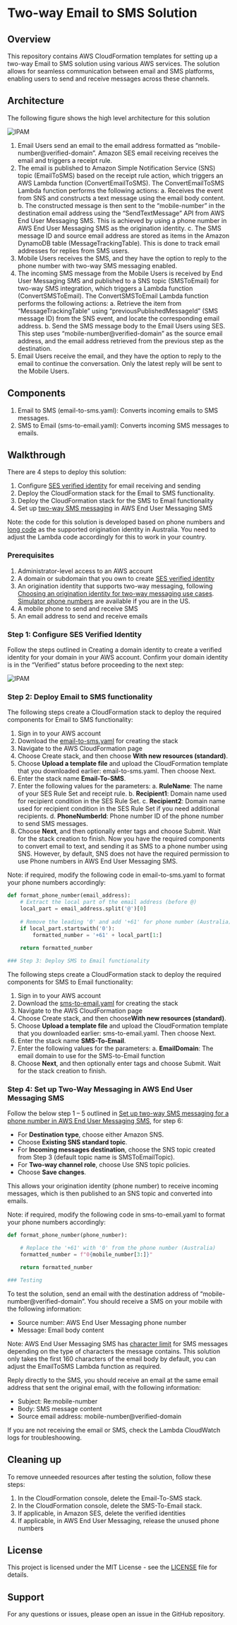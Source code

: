# Two-way Email to SMS Solution

## Overview
This repository contains AWS CloudFormation templates for setting up a two-way Email to SMS solution using various AWS services. The solution allows for seamless communication between email and SMS platforms, enabling users to send and receive messages across these channels.

## Architecture
The following figure shows the high level architecture for this solution

![IPAM](images/two-way-email-to-sms.png)

1.	Email Users send an email to the email address formatted as “mobile-number@verified-domain”. Amazon SES email receiving receives the email and triggers a receipt rule.
2.	The email is published to Amazon Simple Notification Service (SNS) topic (EmailToSMS) based on the receipt rule action, which triggers an AWS Lambda function (ConvertEmailToSMS). The ConvertEmailToSMS Lambda function performs the following actions: 
    a.	Receives the event from SNS and constructs a text message using the email body content. 
    b.	The constructed message is then sent to the “mobile-number” in the destination email address using the “SendTextMessage” API from AWS End User Messaging SMS. This is achieved by using a phone number in AWS End User Messaging SMS as the origination identity.
    c.	The SMS message ID and source email address are stored as items in the Amazon DynamoDB table (MessageTrackingTable). This is done to track email addresses for replies from SMS users.
3.	Mobile Users receives the SMS, and they have the option to reply to the phone number with two-way SMS messaging enabled. 
4.	The incoming SMS message from the Mobile Users is received by End User Messaging SMS and published to a SNS topic (SMSToEmail) for two-way SMS integration, which triggers a Lambda function (ConvertSMSToEmail). The ConvertSMSToEmail Lambda function performs the following actions:
    a.	Retrieve the item from “MessageTrackingTable” using “previousPublishedMessageId” (SMS message ID) from the SNS event, and locate the corresponding email address.
    b.	Send the SMS message body to the Email Users using SES. This step uses “mobile-number@verified-domain” as the source email address, and the email address retrieved from the previous step as the destination.
5.	Email Users receive the email, and they have the option to reply to the email to continue the conversation. Only the latest reply will be sent to the Mobile Users.


## Components
1. Email to SMS (email-to-sms.yaml): Converts incoming emails to SMS messages.
2. SMS to Email (sms-to-email.yaml): Converts incoming SMS messages to emails.

## Walkthrough 

There are 4 steps to deploy this solution:

1.	Configure [SES verified identity](https://docs.aws.amazon.com/ses/latest/dg/creating-identities.html) for email receiving and sending
2.	Deploy the CloudFormation stack for the Email to SMS functionality.
3.	Deploy the CloudFormation stack for the SMS to Email functionality
4.	Set up [two-way SMS messaging](https://docs.aws.amazon.com/sms-voice/latest/userguide/two-way-sms.html) in AWS End User Messaging SMS

Note: the code for this solution is developed based on phone numbers and [long code](https://docs.aws.amazon.com/sms-voice/latest/userguide/phone-numbers-request-long-code.html) as the supported origination identity in Australia. You need to adjust the Lambda code accordingly for this to work in your country.

### Prerequisites

1.	Administrator-level access to an AWS account
2.	A domain or subdomain that you own to create [SES verified identity](https://docs.aws.amazon.com/ses/latest/dg/creating-identities.html)
3.	An origination identity that supports two-way messaging, following [Choosing an origination identity for two-way messaging use cases](https://docs.aws.amazon.com/sms-voice/latest/userguide/phone-number-types.html#phone-number-types-choosing-twoway). [Simulator phone numbers](https://docs.aws.amazon.com/sms-voice/latest/userguide/test-phone-numbers.html#test-phone-numbers-origination) are available if you are in the US.
4.	A mobile phone to send and receive SMS
5.	An email address to send and receive emails

### Step 1: Configure SES Verified Identity
 
Follow the steps outlined in Creating a domain identity to create a verified identity for your domain in your AWS account. Confirm your domain identity is in the “Verified” status before proceeding to the next step:

![IPAM](images/verified-identity.png)

### Step 2: Deploy Email to SMS functionality

The following steps create a CloudFormation stack to deploy the required components for Email to SMS functionality:

1.	Sign in to your AWS account
2.	Download the [email-to-sms.yaml](https://github.com/aws-samples/two-way-email-to-sms-with-ses/blob/main/email-to-sms.yaml) for creating the stack
3.	Navigate to the AWS CloudFormation page
4.	Choose Create stack, and then choose **With new resources (standard)**.
5.	Choose **Upload a template file** and upload the CloudFormation template that you downloaded earlier: email-to-sms.yaml. Then choose Next.
6.	Enter the stack name **Email-To-SMS**.
7.	Enter the following values for the parameters:
  a.	**RuleName**: The name of your SES Rule Set and receipt rule.
  b.	**Recipient1**: Domain name used for recipient condition in the SES Rule Set.
  c.	**Recipient2**: Domain name used for recipient condition in the SES Rule Set if you need additional recipients.
  d.	**PhoneNumberId**: Phone number ID of the phone number to send SMS messages.
8.	Choose **Next**, and then optionally enter tags and choose Submit. Wait for the stack creation to finish.
Now you have the required components to convert email to text, and sending it as SMS to a phone number using SNS. However, by default, SNS does not have the required permission to use Phone numbers in AWS End User Messaging SMS. 

Note: if required, modify the following code in email-to-sms.yaml to format your phone numbers accordingly:

```python
def format_phone_number(email_address):
    # Extract the local part of the email address (before @)
    local_part = email_address.split('@')[0]
    
    # Remove the leading '0' and add '+61' for phone number (Australia)
    if local_part.startswith('0'):
        formatted_number = '+61' + local_part[1:]
    
    return formatted_number

### Step 3: Deploy SMS to Email functionality
```

The following steps create a CloudFormation stack to deploy the required components for SMS to Email functionality:

1.	Sign in to your AWS account
2.	Download the [sms-to-email.yaml](https://github.com/aws-samples/two-way-email-to-sms-with-ses/blob/main/sms-to-email.yaml) for creating the stack
3.	Navigate to the AWS CloudFormation page
4.	Choose Create stack, and then choose**With new resources (standard)**.
5.	Choose **Upload a template file** and upload the CloudFormation template that you downloaded earlier: sms-to-email.yaml. Then choose Next.
6.	Enter the stack name **SMS-To-Email**.
7.	Enter the following values for the parameters:
  a.	**EmailDomain**: The email domain to use for the SMS-to-Email function
8.	Choose **Next**, and then optionally enter tags and choose Submit. Wait for the stack creation to finish.

### Step 4: Set up Two-Way Messaging in AWS End User Messaging SMS

Follow the below step 1 – 5 outlined in [Set up two-way SMS messaging for a phone number in AWS End User Messaging SMS](https://docs.aws.amazon.com/sms-voice/latest/userguide/two-way-sms-phone-number.html), for step 6:
-	For **Destination type**, choose either Amazon SNS.
-	Choose **Existing SNS standard topic**.
-	For **Incoming messages destination**, choose the SNS topic created from Step 3 (default topic name is SMSToEmailTopic).
-	For **Two-way channel role**, choose Use SNS topic policies.
-	Choose **Save changes**.

This allows your origination identity (phone number) to receive incoming messages, which is then published to an SNS topic and converted into emails.

Note: if required, modify the following code in sms-to-email.yaml to format your phone numbers accordingly:

```python
def format_phone_number(phone_number):

    # Replace the '+61' with '0' from the phone number (Australia)
    formatted_number = f"0{mobile_number[3:]}"

    return formatted_number

### Testing
```

To test the solution, send an email with the destination address of “mobile-number@verified-domain”. You should receive a SMS on your mobile with the following information:
-	Source number: AWS End User Messaging phone number
-	Message: Email body content

Note: AWS End User Messaging SMS has [character limit](https://docs.aws.amazon.com/sms-voice/latest/userguide/sms-limitations-character.html) for SMS messages depending on the type of characters the message contains. This solution only takes the first 160 characters of the email body by default, you can adjust the EmailToSMS Lambda function as required. 

Reply directly to the SMS, you should receive an email at the same email address that sent the original email, with the following information:
-	Subject: Re:mobile-number
-	Body: SMS message content
-	Source email address: mobile-number@verified-domain

If you are not receiving the email or SMS, check the Lambda CloudWatch logs for troubleshoowing.

## Cleaning up

To remove unneeded resources after testing the solution, follow these steps:

1.	In the CloudFormation console, delete the Email-To-SMS stack. 
2.	In the CloudFormation console, delete the SMS-To-Email stack. 
3.	If applicable, in Amazon SES, delete the verified identities
4.	If applicable, in AWS End User Messaging, release the unused phone numbers

## License
This project is licensed under the MIT License - see the [LICENSE](LICENSE) file for details.

## Support
For any questions or issues, please open an issue in the GitHub repository.